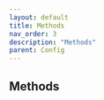 ```yaml
---
layout: default
title: Methods
nav_order: 3
description: "Methods"
parent: Config
---
```


## Methods
